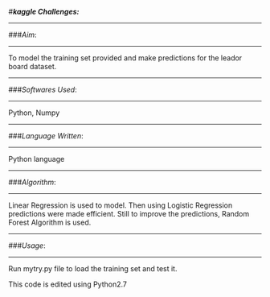 
#***kaggle Challenges:***

----------
###*Aim*:

----------


To model the training set provided and make predictions for the leador board dataset.

-------------
###*Softwares Used*:

-------------
Python, Numpy


-------------
###*Language Written*:

-------------
Python language

-------------
###*Algorithm*:

-------------
Linear Regression is used to model. Then using Logistic Regression predictions were made efficient. Still to improve the predictions, Random Forest Algorithm is used.

-------------
###*Usage*:

-------------
Run mytry.py file to load the training set and test it.


This code is edited using Python2.7
